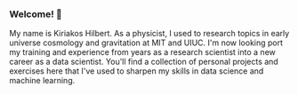 ### Welcome! 👋
My name is Kiriakos Hilbert. As a physicist, I used to research topics in early universe cosmology and gravitation at MIT and UIUC. 
I'm now looking port my training and experience from years as a research scientist into a new career as a data scientist. You'll find a collection of personal projects and exercises here that I've used to sharpen my skills in data science and machine learning.
<!--
**khilbert/khilbert** is a ✨ _special_ ✨ repository because its `README.md` (this file) appears on your GitHub profile.

Here are some ideas to get you started:

- 🔭 I’m currently working on ...
- 🌱 I’m currently learning ...
- 👯 I’m looking to collaborate on ...
- 🤔 I’m looking for help with ...
- 💬 Ask me about ...
- 📫 How to reach me: ...
- 😄 Pronouns: ...
- ⚡ Fun fact: ...
-->
